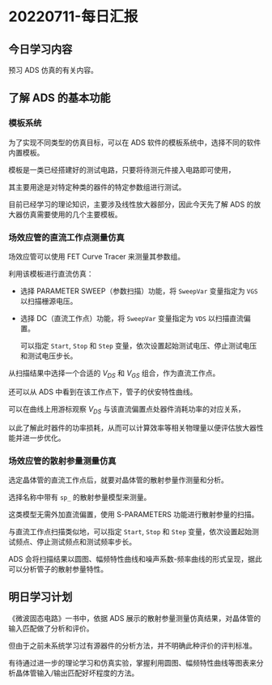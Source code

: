 # 20220711-每日汇报

## 今日学习内容

预习 ADS 仿真的有关内容。

## 了解 ADS 的基本功能

### 模板系统

为了实现不同类型的仿真目标，可以在 ADS 软件的模板系统中，选择不同的软件内置模板。

模板是一类已经搭建好的测试电路，只要将待测元件接入电路即可使用，

其主要用途是对特定种类的器件的特定参数组进行测试。

目前已经学习的理论知识，主要涉及线性放大器部分，因此今天先了解 ADS 的放大器仿真需要使用的几个主要模板。

### 场效应管的直流工作点测量仿真

场效应管可以使用 FET Curve Tracer 来测量其参数组。

利用该模板进行直流仿真：

- 选择 PARAMETER SWEEP（参数扫描）功能，将 `SweepVar` 变量指定为 `VGS` 以扫描栅源电压。
- 选择 DC（直流工作点）功能，将 `SweepVar` 变量指定为 `VDS` 以扫描直流偏置。
  
  可以指定 `Start`, `Stop` 和 `Step` 变量，依次设置起始测试电压、停止测试电压和测试电压步长。

从扫描结果中选择一个合适的 $V_{DS}$ 和 $V_{GS}$ 组合，作为直流工作点。

还可以从 ADS 中看到在该工作点下，管子的伏安特性曲线。

可以在曲线上用游标观察 $V_{DS}$ 与该直流偏置点处器件消耗功率的对应关系，

以此了解此时器件的功率损耗，从而可以计算效率等相关物理量以便评估放大器性能并进一步优化。

### 场效应管的散射参量测量仿真

选定晶体管的直流工作点后，就要对晶体管的散射参量作测量和分析。

选择名称中带有 `sp_` 的散射参量模型来测量。

这类模型无需外加直流偏置，使用 S-PARAMETERS 功能进行散射参量的扫描。

与直流工作点扫描类似地，可以指定 `Start`, `Stop` 和 `Step` 变量，依次设置起始测试频点、停止测试频点和测试频率步长。

ADS 会将扫描结果以圆图、幅频特性曲线和噪声系数-频率曲线的形式呈现，据此可以分析管子的散射参量特性。

## 明日学习计划

《微波固态电路》一书中，依据 ADS 展示的散射参量测量仿真结果，对晶体管的输入匹配做了分析和评价。

但由于之前未系统学习过有源器件的分析方法，并不明确此种评价的评判标准。

有待通过进一步的理论学习和仿真实验，掌握利用圆图、幅频特性曲线等图表来分析晶体管输入/输出匹配好坏程度的方法。
